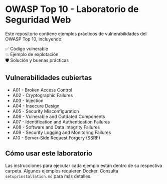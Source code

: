# OWASP Top 10 - Laboratorio de Seguridad Web

Este repositorio contiene ejemplos prácticos de vulnerabilidades del OWASP Top 10, incluyendo:

✅ Código vulnerable  
💥 Ejemplo de explotación  
🛡 Solución y buenas prácticas

## Vulnerabilidades cubiertas

- A01 - Broken Access Control
- A02 - Cryptographic Failures
- A03 - Injection
- A04 - Insecure Design
- A05 - Security Misconfiguration
- A06 - Vulnerable and Outdated Components
- A07 - Identification and Authentication Failures
- A08 - Software and Data Integrity Failures
- A09 - Security Logging and Monitoring Failures
- A10 - Server-Side Request Forgery (SSRF)

## Cómo usar este laboratorio

Las instrucciones para ejecutar cada ejemplo están dentro de su respectiva carpeta. Algunos ejemplos requieren Docker. Consulta `setup/installation.md` para más detalles.

